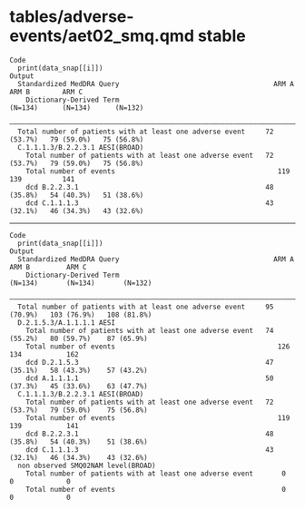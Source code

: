 # tables/adverse-events/aet02_smq.qmd stable

    Code
      print(data_snap[[i]])
    Output
      Standardized MedDRA Query                                      ARM A        ARM B        ARM C   
        Dictionary-Derived Term                                     (N=134)      (N=134)      (N=132)  
      —————————————————————————————————————————————————————————————————————————————————————————————————
      Total number of patients with at least one adverse event     72 (53.7%)   79 (59.0%)   75 (56.8%)
      C.1.1.1.3/B.2.2.3.1 AESI(BROAD)                                                                  
        Total number of patients with at least one adverse event   72 (53.7%)   79 (59.0%)   75 (56.8%)
        Total number of events                                        119          139          141    
        dcd B.2.2.3.1                                              48 (35.8%)   54 (40.3%)   51 (38.6%)
        dcd C.1.1.1.3                                              43 (32.1%)   46 (34.3%)   43 (32.6%)

---

    Code
      print(data_snap[[i]])
    Output
      Standardized MedDRA Query                                      ARM A         ARM B         ARM C   
        Dictionary-Derived Term                                     (N=134)       (N=134)       (N=132)  
      ———————————————————————————————————————————————————————————————————————————————————————————————————
      Total number of patients with at least one adverse event     95 (70.9%)   103 (76.9%)   108 (81.8%)
      D.2.1.5.3/A.1.1.1.1 AESI                                                                           
        Total number of patients with at least one adverse event   74 (55.2%)   80 (59.7%)    87 (65.9%) 
        Total number of events                                        126           134           162    
        dcd D.2.1.5.3                                              47 (35.1%)   58 (43.3%)    57 (43.2%) 
        dcd A.1.1.1.1                                              50 (37.3%)   45 (33.6%)    63 (47.7%) 
      C.1.1.1.3/B.2.2.3.1 AESI(BROAD)                                                                    
        Total number of patients with at least one adverse event   72 (53.7%)   79 (59.0%)    75 (56.8%) 
        Total number of events                                        119           139           141    
        dcd B.2.2.3.1                                              48 (35.8%)   54 (40.3%)    51 (38.6%) 
        dcd C.1.1.1.3                                              43 (32.1%)   46 (34.3%)    43 (32.6%) 
      non observed SMQ02NAM level(BROAD)                                                                 
        Total number of patients with at least one adverse event       0             0             0     
        Total number of events                                         0             0             0     

